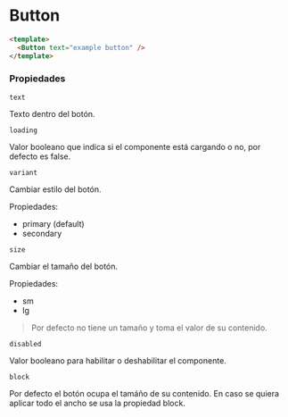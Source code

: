 # Button

```html
<template>
  <Button text="example button" />
</template>
```

### Propiedades

```text```

Texto dentro del botón.

```loading```

Valor booleano que indica si el componente está cargando o no, por defecto es false.


```variant```

Cambiar estilo del botón.

Propiedades:
* primary (default)
* secondary

```size```

Cambiar el tamaño del botón.

Propiedades:
* sm
* lg

> Por defecto no tiene un tamaño y toma el valor de su contenido.

```disabled```

Valor booleano para habilitar o deshabilitar el componente.

```block```

Por defecto el botón ocupa el tamáño de su contenido. En caso se quiera aplicar todo el ancho se usa la propiedad block.